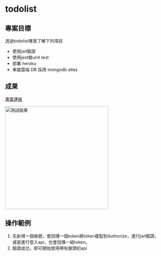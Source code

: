 # todolist

## 專案目標
透過todolist專案了解下列項目
- 使用jwt驗證
- 使用jest做unit test
- 部署 heroku
- 串接雲端 DB 採用 mongodb atlas

## 成果

[專案連結](https://billhuang-task-manager.herokuapp.com/api-docs)

<img width="337" alt="測試結果" src="https://user-images.githubusercontent.com/19286751/121813983-3b340d00-cca1-11eb-812d-55d1cf850ec9.png">

## 操作範例

1. 先新增一個帳號，會回傳一個token將token複製到Authorize，進行jwt驗證，或是進行登入api，也會回傳一組token。
2. 驗證成功，即可開始使用帶有鎖頭的api
